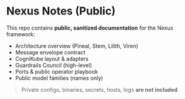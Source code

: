 # Nexus Notes (Public)

This repo contains **public, sanitized documentation** for the Nexus framework:
- Architecture overview (Pineal, Stem, Lilith, Viren)
- Message envelope contract
- CogniKube layout & adapters
- Guardrails Council (high-level)
- Ports & public operator playbook
- Public model families (names only)

> Private configs, binaries, secrets, hosts, logs **are not included**.
